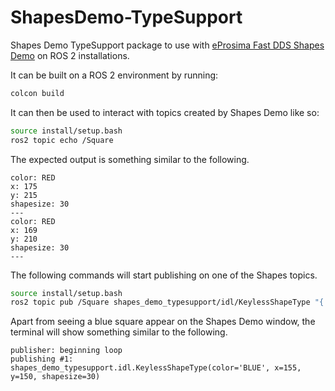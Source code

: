# ShapesDemo-TypeSupport

Shapes Demo TypeSupport package to use with [eProsima Fast DDS Shapes Demo](https://www.github.com/eProsima/ShapesDemo) on ROS 2 installations.

It can be built on a ROS 2 environment by running:

```bash
colcon build
```

It can then be used to interact with topics created by Shapes Demo like so:

```bash
source install/setup.bash
ros2 topic echo /Square
```

The expected output is something similar to the following.

```
color: RED
x: 175
y: 215
shapesize: 30
---
color: RED
x: 169
y: 210
shapesize: 30
---
```

The following commands will start publishing on one of the Shapes topics.

```bash
source install/setup.bash
ros2 topic pub /Square shapes_demo_typesupport/idl/KeylessShapeType "{ color: BLUE, x: 155, y: 150, shapesize: 30}"
```

Apart from seeing a blue square appear on the Shapes Demo window, the terminal will show something similar to the following.

```
publisher: beginning loop
publishing #1: shapes_demo_typesupport.idl.KeylessShapeType(color='BLUE', x=155, y=150, shapesize=30)
```